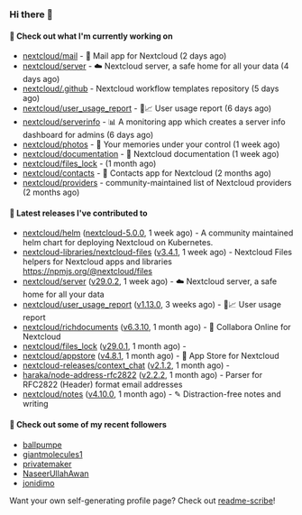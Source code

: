 ### Hi there 👋

#### 👷 Check out what I'm currently working on

- [nextcloud/mail](https://github.com/nextcloud/mail) - 💌 Mail app for Nextcloud (2 days ago)
- [nextcloud/server](https://github.com/nextcloud/server) - ☁️ Nextcloud server, a safe home for all your data (4 days ago)
- [nextcloud/.github](https://github.com/nextcloud/.github) - Nextcloud workflow templates repository (5 days ago)
- [nextcloud/user_usage_report](https://github.com/nextcloud/user_usage_report) - 👱📈 User usage report (6 days ago)
- [nextcloud/serverinfo](https://github.com/nextcloud/serverinfo) - 📊 A monitoring app which creates a server info dashboard for admins (6 days ago)
- [nextcloud/photos](https://github.com/nextcloud/photos) - 📸 Your memories under your control (1 week ago)
- [nextcloud/documentation](https://github.com/nextcloud/documentation) - 📘 Nextcloud documentation (1 week ago)
- [nextcloud/files_lock](https://github.com/nextcloud/files_lock) -  (1 month ago)
- [nextcloud/contacts](https://github.com/nextcloud/contacts) - 📇 Contacts app for Nextcloud (2 months ago)
- [nextcloud/providers](https://github.com/nextcloud/providers) - community-maintained list of Nextcloud providers (2 months ago)

#### 🔭 Latest releases I've contributed to

- [nextcloud/helm](https://github.com/nextcloud/helm) ([nextcloud-5.0.0](https://github.com/nextcloud/helm/releases/tag/nextcloud-5.0.0), 1 week ago) - A community maintained helm chart for deploying Nextcloud on Kubernetes.
- [nextcloud-libraries/nextcloud-files](https://github.com/nextcloud-libraries/nextcloud-files) ([v3.4.1](https://github.com/nextcloud-libraries/nextcloud-files/releases/tag/v3.4.1), 1 week ago) - Nextcloud Files helpers for Nextcloud apps and libraries https://npmjs.org/@nextcloud/files
- [nextcloud/server](https://github.com/nextcloud/server) ([v29.0.2](https://github.com/nextcloud/server/releases/tag/v29.0.2), 1 week ago) - ☁️ Nextcloud server, a safe home for all your data
- [nextcloud/user_usage_report](https://github.com/nextcloud/user_usage_report) ([v1.13.0](https://github.com/nextcloud/user_usage_report/releases/tag/v1.13.0), 3 weeks ago) - 👱📈 User usage report
- [nextcloud/richdocuments](https://github.com/nextcloud/richdocuments) ([v6.3.10](https://github.com/nextcloud/richdocuments/releases/tag/v6.3.10), 1 month ago) - 📑 Collabora Online for Nextcloud
- [nextcloud/files_lock](https://github.com/nextcloud/files_lock) ([v29.0.1](https://github.com/nextcloud/files_lock/releases/tag/v29.0.1), 1 month ago) - 
- [nextcloud/appstore](https://github.com/nextcloud/appstore) ([v4.8.1](https://github.com/nextcloud/appstore/releases/tag/v4.8.1), 1 month ago) -  :convenience_store: App Store for Nextcloud
- [nextcloud-releases/context_chat](https://github.com/nextcloud-releases/context_chat) ([v2.1.2](https://github.com/nextcloud-releases/context_chat/releases/tag/v2.1.2), 1 month ago) - 
- [haraka/node-address-rfc2822](https://github.com/haraka/node-address-rfc2822) ([v2.2.2](https://github.com/haraka/node-address-rfc2822/releases/tag/v2.2.2), 1 month ago) - Parser for RFC2822 (Header) format email addresses
- [nextcloud/notes](https://github.com/nextcloud/notes) ([v4.10.0](https://github.com/nextcloud/notes/releases/tag/v4.10.0), 1 month ago) - ✎ Distraction-free notes and writing

#### 👯 Check out some of my recent followers

- [ballpumpe](https://github.com/ballpumpe)
- [giantmolecules1](https://github.com/giantmolecules1)
- [privatemaker](https://github.com/privatemaker)
- [NaseerUllahAwan](https://github.com/NaseerUllahAwan)
- [jonidimo](https://github.com/jonidimo)

Want your own self-generating profile page? Check out [readme-scribe](https://github.com/muesli/readme-scribe)!
